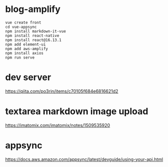 # blog-amplify
```
vue create front
cd vue-appsync
npm install markdown-it-vue
npm install react-native
npm install react@16.13.1
npm add element-ui
npm add aws-amplify
npm install axios
npm run serve
```

# dev server
https://qiita.com/po3rin/items/c70105f684e6816621d2

# textarea markdown image upload
https://imatomix.com/imatomix/notes/1509535920

# appsync
https://docs.aws.amazon.com/appsync/latest/devguide/using-your-api.html
